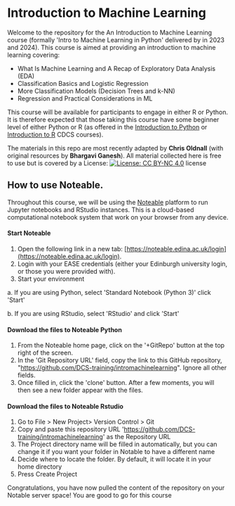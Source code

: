 # Introduction to Machine Learning
Welcome to the repository for the An Introduction to Machine Learning course (formally 'Intro to Machine Learning in Python' delivered by in 2023 and 2024). This course is aimed at providing an introduction to machine learning covering:

- What Is Machine Learning and A Recap of Exploratory Data Analysis (EDA)
- Classification Basics and Logistic Regression
- More Classification Models (Decision Trees and k-NN)
- Regression and Practical Considerations in ML

This course will be available for participants to engage in either R or Python. It is therefore expected that those taking this course have some beginner level of either Python or R (as offered in the [Introduction to Python](https://github.com/DCS-training/IntroToPython?tab=readme-ov-file) or [Introduction to R](https://github.com/DCS-training/IntroToRAndRStudio) CDCS courses).

The materials in this repo are most recently adapted by **Chris Oldnall** (with original resources by **Bhargavi Ganesh**). All material collected here is free to use but is covered by a License: [![License: CC BY-NC 4.0](https://licensebuttons.net/l/by-nc/4.0/80x15.png)](https://creativecommons.org/licenses/by-nc/4.0/) license

## How to use Noteable.

Throughout this course, we will be using the [Noteable](https://noteable.edina.ac.uk/) platform to run Jupyter notebooks and RStudio instances. This is a cloud-based computational notebook system that work on your browser from any device.

#### Start Noteable
1.  Open the following link in a new tab:  [https://noteable.edina.ac.uk/login](https://noteable.edina.ac.uk/login).
2.  Login with your EASE credentials (either your Edinburgh university login, or those you were provided with).
3.  Start your environment
   
  a.   If you are using Python, select 'Standard Notebook (Python 3)' click 'Start'

  b.   If you are using RStudio, select 'RStudio' and click 'Start'

#### Download the files to Noteable Python 
1.  From the Noteable home page, click on the '+GitRepo' button at the top right of the screen.
2.  In the 'Git Repository URL' field, copy the link to this GitHub repository, "https://github.com/DCS-training/intromachinelearning". Ignore all other fields.
3.  Once filled in, click the 'clone' button. After a few moments, you will then see a new folder appear with the files.

#### Download the files to Noteable Rstudio  
1. Go to File > New Project> Version Control > Git
2. Copy and paste this repository URL 'https://github.com/DCS-training/intromachinelearning' as the Repository URL
3. The Project directory name will be filled in automatically, but you can change it if you want your folder in Notable to have a different name
4. Decide where to locate the folder. By default, it will locate it in your home directory 
5. Press Create Project


Congratulations, you have now pulled the content of the repository on your Notable server space! You are good to go for this course

